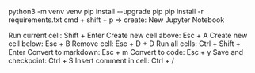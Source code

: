 python3 -m venv venv
pip install --upgrade pip
pip install -r requirements.txt
cmd + shift + p => create: New Jupyter Notebook

Run current cell: Shift + Enter
Create new cell above: Esc + A
Create new cell below: Esc + B
Remove cell: Esc + D + D
Run all cells: Ctrl + Shift + Enter
Convert to markdown: Esc + m
Convert to code: Esc + y
Save and checkpoint: Ctrl + S
Insert comment in cell: Ctrl + /
